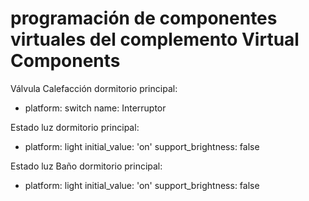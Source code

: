 # programación de componentes virtuales del complemento Virtual Components

Válvula Calefacción dormitorio principal:
 - platform: switch
   name: Interruptor
  
Estado luz dormitorio principal:
- platform: light
  initial_value: 'on'
  support_brightness: false
  
Estado luz Baño dormitorio principal:
- platform: light
  initial_value: 'on'
  support_brightness: false
